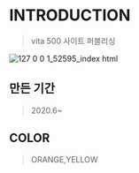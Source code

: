 # INTRODUCTION
> vita 500 사이트 퍼블리싱<br>

![127 0 0 1_52595_index html](https://user-images.githubusercontent.com/58199479/83942498-dbee2200-a82e-11ea-812a-bc97103d3e0b.png)


## 만든 기간
> 2020.6~
## COLOR
> ORANGE,YELLOW

